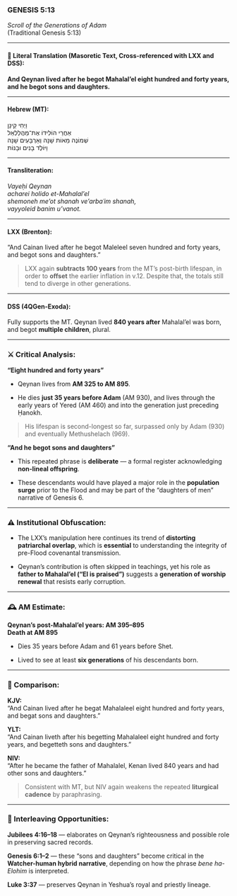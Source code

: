 ### **GENESIS 5:13**

_Scroll of the Generations of Adam_  
(Traditional Genesis 5:13)

---

#### 📜 Literal Translation (Masoretic Text, Cross-referenced with LXX and DSS):

**And Qeynan lived after he begot Mahalal’el eight hundred and forty years, and he begot sons and daughters.**

---

#### Hebrew (MT):

וַיְחִי קֵינָן  
אַחֲרֵי הוֹלִידוֹ אֶת־מַהֲלַלְאֵל  
שְׁמוֹנֶה מֵאוֹת שָׁנָה וְאַרְבָּעִים שָׁנָה  
וַיּוֹלֶד בָּנִים וּבָנוֹת

---

#### Transliteration:

_Vayeḥi Qeynan  
acharei holido et-Mahalal’el  
shemoneh me’ot shanah ve’arbaʿim shanah,  
vayyoleid banim u’vanot._

---

#### LXX (Brenton):

“And Cainan lived after he begot Maleleel seven hundred and forty years, and begot sons and daughters.”

> LXX again **subtracts 100 years** from the MT’s post-birth lifespan, in order to **offset** the earlier inflation in v.12. Despite that, the totals still tend to diverge in other generations.

---

#### DSS (4QGen-Exoda):

Fully supports the MT. Qeynan lived **840 years after** Mahalal’el was born, and begot **multiple children**, plural.

---

### ⚔️ Critical Analysis:

**“Eight hundred and forty years”**

- Qeynan lives from **AM 325 to AM 895**.
    
- He dies **just 35 years before Adam** (AM 930), and lives through the early years of Yered (AM 460) and into the generation just preceding Ḥanokh.
    

> His lifespan is second-longest so far, surpassed only by Adam (930) and eventually Methushelach (969).

**“And he begot sons and daughters”**

- This repeated phrase is **deliberate** — a formal register acknowledging **non-lineal offspring**.
    
- These descendants would have played a major role in the **population surge** prior to the Flood and may be part of the “daughters of men” narrative of Genesis 6.
    

---

### ⚠️ Institutional Obfuscation:

- The LXX’s manipulation here continues its trend of **distorting patriarchal overlap**, which is **essential** to understanding the integrity of pre-Flood covenantal transmission.
    
- Qeynan’s contribution is often skipped in teachings, yet his role as **father to Mahalal’el (“El is praised”)** suggests a **generation of worship renewal** that resists early corruption.
    

---

### 🕰️ AM Estimate:

**Qeynan’s post-Mahalal’el years: AM 395–895**  
**Death at AM 895**

- Dies 35 years before Adam and 61 years before Shet.
    
- Lived to see at least **six generations** of his descendants born.
    

---

### 📖 Comparison:

**KJV:**  
“And Cainan lived after he begat Mahalaleel eight hundred and forty years, and begat sons and daughters.”

**YLT:**  
“And Cainan liveth after his begetting Mahalaleel eight hundred and forty years, and begetteth sons and daughters.”

**NIV:**  
“After he became the father of Mahalalel, Kenan lived 840 years and had other sons and daughters.”

> Consistent with MT, but NIV again weakens the repeated **liturgical cadence** by paraphrasing.

---

### 🔗 Interleaving Opportunities:

**Jubilees 4:16–18** — elaborates on Qeynan’s righteousness and possible role in preserving sacred records.

**Genesis 6:1–2** — these “sons and daughters” become critical in the **Watcher-human hybrid narrative**, depending on how the phrase _bene ha-Elohim_ is interpreted.

**Luke 3:37** — preserves Qeynan in Yeshua’s royal and priestly lineage.